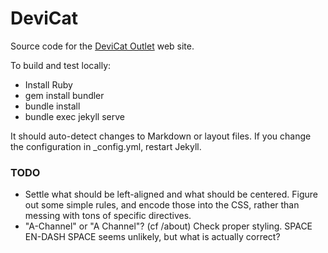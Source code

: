 # DeviCat

Source code for the [DeviCat Outlet](http://devicatoutlet.com/) web site.

To build and test locally:

* Install Ruby
* gem install bundler
* bundle install
* bundle exec jekyll serve

It should auto-detect changes to Markdown or layout files. If you change the
configuration in _config.yml, restart Jekyll.

### TODO

* Settle what should be left-aligned and what should be centered. Figure out some
  simple rules, and encode those into the CSS, rather than messing with tons of
  specific directives.
* "A-Channel" or "A Channel"? (cf /about) Check proper styling. SPACE EN-DASH SPACE
  seems unlikely, but what is actually correct?
